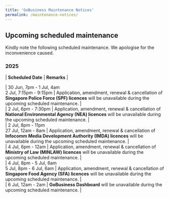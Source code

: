 ```yaml
---
title: 'GoBusiness Maintenance Notices'
permalink: /maintenance-notices/
---
```


## Upcoming scheduled maintenance

Kindly note the following scheduled maintenance. We apologise for the inconvenience caused. 


### 2025 

| **Scheduled Date** | **Remarks** |  




| 30 Jun, 7pm - 1 Jul, 4am<br>2 Jul, 7:15pm - 9:15pm | Application, amendment, renewal & cancellation of **Singapore Police Force (SPF) licences** will be unavailable during the upcoming scheduled maintenance. |  
| 2 Jul, 6pm - 7:30pm | Application, amendment, renewal & cancellation of **National Environmental Agency (NEA) licences** will be unavailable during the upcoming scheduled maintenance. |     
| 2 Jul, 8pm - 11pm<br>27 Jul, 12am - 8am | Application, amendment, renewal & cancellation of **Infocomm Media Development Authority (IMDA) licences** will be unavailable during the upcoming scheduled maintenance. |              
| 4 Jul, 6pm - 12am | Application, amendment, renewal & cancellation of **Ministry of Law (MINLAW) licences** will be unavailable during the upcoming scheduled maintenance. |    
| 4 Jul, 8pm - 5 Jul, 6am<br>5 Jul, 8pm - 6 Jul, 6am | Application, amendment, renewal & cancellation of **Singapore Food Agency (SFA) licences** will be unavailable during the upcoming scheduled maintenance. |    
| 6 Jul, 12am - 2am | **GoBusiness Dashboard** will be unavailable during the upcoming scheduled maintenance. |    


<script src="/jquery/jquery.min.js"></script> <script src="/jquery/resize-tables.js"></script>
